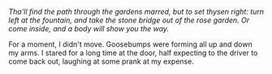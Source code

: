 *Tha'll find the path through the gardens marred, but to set thysen right: turn left at the fountain, and take the stone bridge out of the rose garden. Or come inside, and a body will show you the way.*

For a moment, I didn't move. Goosebumps were forming all up and down my arms. I stared for a long time at the door, half expecting to the driver to come back out, laughing at some prank at my expense. 